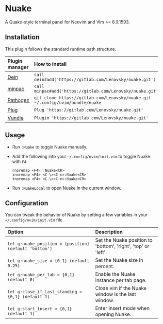 # Nuake
A Quake-style terminal panel for Neovim and Vim >= 8.0.1593.

## Installation
This plugin follows the standard runtime path structure.

| Plugin manager | How to install |
| :------------- | :------------- |
| [Dein][1] | `call dein#add('https://gitlab.com/Lenovsky/nuake.git')` |
| [minpac][2] | `call minpac#add('https://gitlab.com/Lenovsky/nuake.git')` |
| [Pathogen][3] | `git clone https://gitlab.com/Lenovsky/nuake.git ~/.config/nvim/bundle/nuake` |
| [Plug][4] | `Plug 'https://gitlab.com/Lenovsky/nuake.git'` |
| [Vundle][5] | `Plugin 'https://gitlab.com/Lenovsky/nuake.git'` |

## Usage
- Run `:Nuake` to toggle Nuake manually.

- Add the following into your `~/.config/nvim/init.vim` to toggle Nuake with `F4`:
   ```
   nnoremap <F4> :Nuake<CR>
   inoremap <F4> <C-\><C-n>:Nuake<CR>
   tnoremap <F4> <C-\><C-n>:Nuake<CR>
   ```
- Run `:NuakeLocal` to open Nuake in the current window.

## Configuration
You can tweak the behavior of Nuake by setting a few variables in your `~/.config/nvim/init.vim` file.

| Option | Description |
| :------| :---------- |
| `let g:nuake_position = {position} (default 'bottom')` | Set the Nuake position to 'bottom',  'right',  'top' or 'left'. |
| `let g:nuake_size = {0-1} (default 0.25)` | Set the Nuake size in percent. |
| `let g:nuake_per_tab = {0,1} (default 0)` | Enable the Nuake instance per tab page. |
| `let g:close_if_last_standing = {0,1} (default 1)` | Close vim if the Nuake window is the last window. |
| `let g:start_insert = {0,1} (default 1)` | Enter insert mode when opening Nuake. |

[1]: https://github.com/Shougo/dein.vim
[2]: https://github.com/k-takata/minpac/
[3]: https://github.com/tpope/vim-pathogen
[4]: https://github.com/junegunn/vim-plug
[5]: https://github.com/VundleVim/Vundle.vim
